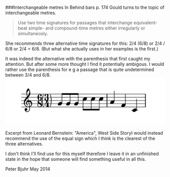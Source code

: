 ###Interchangeable metres
In Behind bars p. 174 Gould turns to the topic of interchangeable metres.

>Use two time signatures for passages that interchange equivalent-beat 
simple- and compound-time metres either irregularly or simultaneosly.

She recommends three alternative time signatures for this: 
2/4 (6/8) or 2/4 / 6/8 or 2/4 = 6/8. (But what she actually uses in her
examples is the first.)

It was indeed the alternative with the parenthesis that first caught 
my attention. But after some more thought I find it potentially 
ambigous. I would rather use the parenthesis for e g a passage 
that is quite undetermined between 3/4 and 6/8.
![Excerpt from Leonard Bernstein: America, West Side Story](./america.png)

<caption>Excerpt from Leonard Bernstein: "America", West Side Story</caption

I would instead recommend the use of the equal sign which I think is
the clearest of the three alternatives.

I don't think I'll find use for this myself therefore I leave it in an
unfinished state in the hope that someone will find something useful
in all this.

Peter Bjuhr
May 2014
